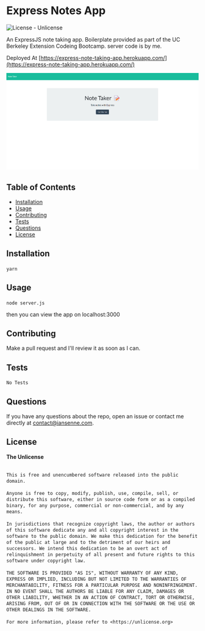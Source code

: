 # Express Notes App

![License - Unlicense](https://img.shields.io/static/v1?label=License&message=Unlicense&color=blue&style=plastic)

An ExpressJS note taking app. Boilerplate provided as part of the UC Berkeley Extension Codeing Bootcamp. server code is by me.

Deployed At [https://express-note-taking-app.herokuapp.com/](https://express-note-taking-app.herokuapp.com/)

![Screenshot of the app](./Assets/deployed.png)

## Table of Contents

- [Installation](#installation)
- [Usage](#usage)
- [Contributing](#contributing)
- [Tests](#tests)
- [Questions](#questions)
- [License](#license)

## Installation

`yarn`

## Usage

`node server.js`

then you can view the app on localhost:3000

## Contributing

Make a pull request and I'll review it as soon as I can.

## Tests

`No Tests`

## Questions

If you have any questions about the repo, open an issue or contact me directly at [contact@iansenne.com](mailto:contact@iansenne.com).

## License

**The Unlicense**

```

This is free and unencumbered software released into the public domain.

Anyone is free to copy, modify, publish, use, compile, sell, or
distribute this software, either in source code form or as a compiled
binary, for any purpose, commercial or non-commercial, and by any
means.

In jurisdictions that recognize copyright laws, the author or authors
of this software dedicate any and all copyright interest in the
software to the public domain. We make this dedication for the benefit
of the public at large and to the detriment of our heirs and
successors. We intend this dedication to be an overt act of
relinquishment in perpetuity of all present and future rights to this
software under copyright law.

THE SOFTWARE IS PROVIDED "AS IS", WITHOUT WARRANTY OF ANY KIND,
EXPRESS OR IMPLIED, INCLUDING BUT NOT LIMITED TO THE WARRANTIES OF
MERCHANTABILITY, FITNESS FOR A PARTICULAR PURPOSE AND NONINFRINGEMENT.
IN NO EVENT SHALL THE AUTHORS BE LIABLE FOR ANY CLAIM, DAMAGES OR
OTHER LIABILITY, WHETHER IN AN ACTION OF CONTRACT, TORT OR OTHERWISE,
ARISING FROM, OUT OF OR IN CONNECTION WITH THE SOFTWARE OR THE USE OR
OTHER DEALINGS IN THE SOFTWARE.

For more information, please refer to <https://unlicense.org>


```

